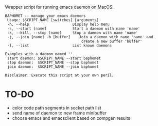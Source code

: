 Wrapper script for running emacs daemon on MacOS.


````
BAPHOMET -- manage your emacs daemons
 Usage: $SCRIPT_NAME [switches] [arguments]
 -h, --help                    Display help menu
 -s, --start [name]            Start a daemon with name 'name'
 -k, --kill, --stop [name]     Stop a daemon with name 'name'
 -j, --join [name] -b [buffer]    Join a daemon with name 'name' and
                                   create a new buffer 'buffer'
 -l, --list                    List known daemons

Examples with a daemon named ''
 start daemon: $SCRIPT_NAME --start baphomet
 stop daemon:  $SCRIPT_NAME --stop baphomet
 join daemon:  $SCRIPT_NAME --join baphomet

Disclaimer: Execute this script at your own peril.
````


TO-DO
===
* color code path segments in socket path list
* send name of daemon to new frame minibuffer
* choose emacs and emacsclient based on compgen results
